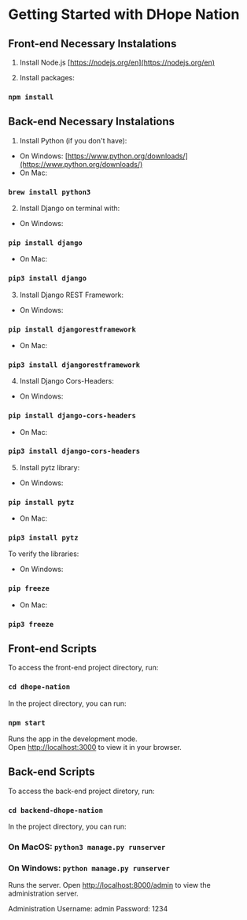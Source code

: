 # Getting Started with DHope Nation

## Front-end Necessary Instalations

1. Install Node.js [https://nodejs.org/en](https://nodejs.org/en)

2. Install packages:
### `npm install`


## Back-end Necessary Instalations

1. Install Python (if you don't have):
- On Windows:
[https://www.python.org/downloads/](https://www.python.org/downloads/)
- On Mac:
### `brew install python3`

2. Install Django on terminal with:
- On Windows:
### `pip install django` 
- On Mac: 
### `pip3 install django`

3. Install Django REST Framework:
- On Windows:
### `pip install djangorestframework`
- On Mac:
### `pip3 install djangorestframework`

4. Install Django Cors-Headers:
- On Windows:
### `pip install django-cors-headers`
- On Mac:
### `pip3 install django-cors-headers`

5. Install pytz library:
- On Windows:
### `pip install pytz`
- On Mac:
### `pip3 install pytz`

To verify the libraries:
- On Windows:
### `pip freeze`
- On Mac:
### `pip3 freeze`



## Front-end Scripts

To access the front-end project directory, run:

### `cd dhope-nation`

In the project directory, you can run:

### `npm start`

Runs the app in the development mode.\
Open [http://localhost:3000](http://localhost:3000) to view it in your browser.


## Back-end Scripts

To access the back-end project diretory, run:

### `cd backend-dhope-nation`

In the project directory, you can run:

### On MacOS: `python3 manage.py runserver`

### On Windows: `python manage.py runserver`

Runs the server.
Open [http://localhost:8000/admin](http://localhost:8000/admin) to view the administration server.

Administration
Username: admin
Password: 1234